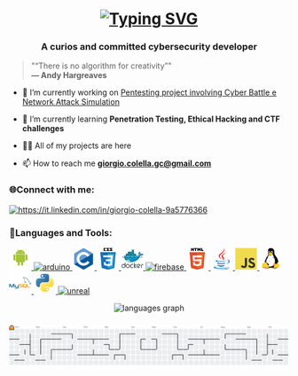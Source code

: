<h1 align="center"><a href="https://git.io/typing-svg"><img src="https://readme-typing-svg.demolab.com?font=Quicksand&size=30&pause=500&color=2CF776&background=FFFFFF00&width=435&lines=Hi%2C+I'm+Giorgio+Colella%F0%9F%91%8B;Welcome+to+my+GitHub%F0%9F%92%BB%09" alt="Typing SVG" /></a></h1>
<h3 align="center">A curios and committed cybersecurity developer</h3>
<blockquote>
  "“There is no algorithm for creativity”"<br>
  <div align="left"><b>— Andy Hargreaves</b></div>
</blockquote>


- 🔭 I’m currently working on [Pentesting project involving Cyber Battle e Network Attack Simulation](placeholderLink)

- 🌱 I’m currently learning **Penetration Testing, Ethical Hacking and CTF challenges**

- 👨‍💻 All of my projects are here

- 📫 How to reach me **giorgio.colella.gc@gmail.com**

<h3 align="left">🌐Connect with me:</h3>
<p align="left">
<a href="https://linkedin.com/in/giorgio-colella-9a5776366" target="blank"><img align="center" src="https://raw.githubusercontent.com/rahuldkjain/github-profile-readme-generator/master/src/images/icons/Social/linked-in-alt.svg" alt="https://it.linkedin.com/in/giorgio-colella-9a5776366" height="30" width="40" /></a>
</p>

<h3 align="left">🎨Languages and Tools:</h3>
<p align="left"> <a href="https://developer.android.com" target="_blank" rel="noreferrer"> <img src="https://raw.githubusercontent.com/devicons/devicon/master/icons/android/android-original-wordmark.svg" alt="android" width="40" height="40"/> </a> <a href="https://www.arduino.cc/" target="_blank" rel="noreferrer"> <img src="https://cdn.worldvectorlogo.com/logos/arduino-1.svg" alt="arduino" width="40" height="40"/> </a> <a href="https://www.cprogramming.com/" target="_blank" rel="noreferrer"> <img src="https://raw.githubusercontent.com/devicons/devicon/master/icons/c/c-original.svg" alt="c" width="40" height="40"/> </a> <a href="https://www.w3schools.com/css/" target="_blank" rel="noreferrer"> <img src="https://raw.githubusercontent.com/devicons/devicon/master/icons/css3/css3-original-wordmark.svg" alt="css3" width="40" height="40"/> </a> <a href="https://www.docker.com/" target="_blank" rel="noreferrer"> <img src="https://raw.githubusercontent.com/devicons/devicon/master/icons/docker/docker-original-wordmark.svg" alt="docker" width="40" height="40"/> </a> <a href="https://firebase.google.com/" target="_blank" rel="noreferrer"> <img src="https://www.vectorlogo.zone/logos/firebase/firebase-icon.svg" alt="firebase" width="40" height="40"/> </a> <a href="https://www.w3.org/html/" target="_blank" rel="noreferrer"> <img src="https://raw.githubusercontent.com/devicons/devicon/master/icons/html5/html5-original-wordmark.svg" alt="html5" width="40" height="40"/> </a> <a href="https://www.java.com" target="_blank" rel="noreferrer"> <img src="https://raw.githubusercontent.com/devicons/devicon/master/icons/java/java-original.svg" alt="java" width="40" height="40"/> </a> <a href="https://developer.mozilla.org/en-US/docs/Web/JavaScript" target="_blank" rel="noreferrer"> <img src="https://raw.githubusercontent.com/devicons/devicon/master/icons/javascript/javascript-original.svg" alt="javascript" width="40" height="40"/> </a> <a href="https://www.linux.org/" target="_blank" rel="noreferrer"> <img src="https://raw.githubusercontent.com/devicons/devicon/master/icons/linux/linux-original.svg" alt="linux" width="40" height="40"/> </a> <a href="https://www.mysql.com/" target="_blank" rel="noreferrer"> <img src="https://raw.githubusercontent.com/devicons/devicon/master/icons/mysql/mysql-original-wordmark.svg" alt="mysql" width="40" height="40"/> </a> <a href="https://www.python.org" target="_blank" rel="noreferrer"> <img src="https://raw.githubusercontent.com/devicons/devicon/master/icons/python/python-original.svg" alt="python" width="40" height="40"/> </a> <a href="https://unrealengine.com/" target="_blank" rel="noreferrer"> <img src="https://raw.githubusercontent.com/kenangundogan/fontisto/036b7eca71aab1bef8e6a0518f7329f13ed62f6b/icons/svg/brand/unreal-engine.svg" alt="unreal" width="40" height="40"/> </a> </p>

<div align="center">
  <img src="https://github-readme-stats.vercel.app/api/top-langs?username=giocolella&locale=en&hide_title=false&layout=compact&card_width=320&langs_count=5&theme=dracula&hide_border=false&order=2" height="150" alt="languages graph"  />
</div>

###

<picture>
  <source media="(prefers-color-scheme: dark)" srcset="https://raw.githubusercontent.com/giocolella/giocolella/output/pacman-contribution-graph-dark.svg">
  <source media="(prefers-color-scheme: light)" srcset="https://raw.githubusercontent.com/giocolella/giocolella/output/pacman-contribution-graph.svg">
  <img alt="pacman contribution graph" src="https://raw.githubusercontent.com/giocolella/giocolella/output/pacman-contribution-graph.svg">
</picture>
